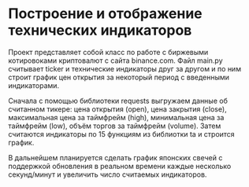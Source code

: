 # Построение и отображение технических индикаторов

Проект представляет собой класс по работе с биржевыми котировоками криптовалют c сайта binance.com. Файл main.py считывает ticker и технические индикаторы друг за другом и по ним строит график цен открытия за некоторый период с введенными индикаторами. 

Сначала с помощью библиотеки requests выгружаем данные об считанном тикере: цена открытия (open), цена закрытия (close), максимальная цена за таймфрейм (high), минимальная цена за таймфрейм (low), объём торгов за таймфрейм (volume). Затем считаются индикаторы по 15 функциям из библиотки ta и строится график.

В дальнейшем планируется сделать график японских свечей с поддержкой обновления в реальном времени каждые несколько секунд/минут и увеличить число считаемых индикаторов.

